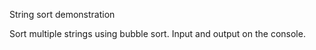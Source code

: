 String sort demonstration

Sort multiple strings using bubble sort.
Input and output on the console.

